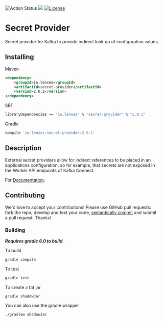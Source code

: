 ![Action Status](https://github.com/lensesio/secret-provider/workflows/CI/badge.svg)
[<img src="https://img.shields.io/badge/docs--orange.svg?"/>](https://docs.lenses.io/connectors/secret-providers.html)
[![License](https://img.shields.io/badge/License-Apache%202.0-blue.svg)](https://opensource.org/licenses/Apache-2.0)

# Secret Provider

Secret provider for Kafka to provide indirect look up of configuration values.


## Installing

Maven
```xml
<dependency>
	<groupId>io.lenses</groupId>
	<artifactId>secret-provider</artifactId>
	<version>2.0.1</version>
</dependency>
```

SBT
```bash
libraryDependencies += "io.lenses" % "secret-provider" % "2.0.1"
```

Gradle
```bash
compile 'io.lenses:secret-provider:2.0.1'
```

## Description

External secret providers allow for indirect references to be placed in an applications configuration, 
so for example, that secrets are not exposed in the Worker API endpoints of Kafka Connect. 

For [Documentation](https://docs.lenses.io). 


## Contributing

We'd love to accept your contributions! Please use GitHub pull requests: fork the repo, develop and test your code, 
[semantically commit](http://karma-runner.github.io/1.0/dev/git-commit-msg.html) and submit a pull request. Thanks!

### Building

***Requires gradle 6.0 to build.***

To build

```bash
gradle compile
```

To test

```bash
gradle test
```

To create a fat jar

```bash
gradle shadowJar
```

You can also use the gradle wrapper

```
./gradlew shadowJar
```
